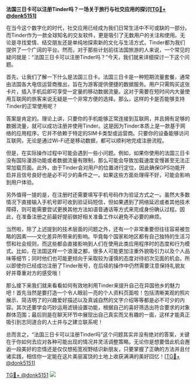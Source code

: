 **法国三日卡可以注册Tinder吗？一场关于旅行与社交应用的探讨[[TG💪+ @donk5151](https://t.me/s/donk5151)]**

在当今这个数字化的时代，社交应用已经成为我们日常生活中不可或缺的一部分。而Tinder作为一款全球知名的交友软件，更是吸引了无数用户的关注和使用。无论是寻找爱情、结交朋友还是单纯地探索新的文化与生活方式，Tinder都为我们提供了一个广阔的平台。然而，对于那些计划前往法国旅游的人来说，一个常见的疑问就是：“法国三日卡可以注册Tinder吗？”今天，我们就来详细探讨一下这个问题。

首先，让我们了解一下什么是法国三日卡。法国三日卡是一种短期流量套餐，通常由法国各大电信运营商推出，旨在为游客提供便捷的数据服务。用户只需购买这张卡片，插入手机后即可享受一定量的移动数据流量。这对于需要在短时间内大量使用互联网的旅客来说无疑是一个非常方便的选择。那么，这样的卡是否能够支持Tinder的正常使用呢？

答案是肯定的。理论上讲，只要你的手机能够正常连接到互联网，并且拥有足够的数据流量，就可以成功注册并使用Tinder。这是因为Tinder本质上是一款基于网络的应用程序，它并不依赖于特定的SIM卡类型或运营商。只要你的设备能够访问互联网，无论是通过Wi-Fi还是移动数据，都可以顺利地完成注册流程。

但是，在实际操作过程中可能会遇到一些小问题。例如，如果你使用的法国三日卡没有国际漫游功能或者数据流量有限制，那么可能会导致加载速度变慢甚至无法正常加载页面。此外，由于Tinder会对用户的位置进行定位，因此确保GPS功能开启并且信号良好也是必不可少的条件之一。如果这些方面处理得不好，可能会影响到用户体验。

另外值得一提的是，在注册时还需要填写手机号码作为验证方式之一。虽然大多数情况下直接输入手机号即可收到验证码短信，但如果遇到了网络延迟或者其他技术障碍，则可能需要尝试更换其他方法如语音通话等方式来完成身份确认过程。因此，在准备注册之前最好提前做好相关准备工作以避免不必要的麻烦。

当然啦，除了上述提到的技术层面的问题之外，还有一个非常重要但往往容易被忽略的因素——文化差异所带来的影响。毕竟每个国家和地区都有自己独特的生活习惯和社会规则，而这些都会直接影响到人们在使用此类应用程序时的态度和行为模式。比如，在法国这样一个浪漫之都，很多人可能更加注重外貌吸引力以及个人品味等细节；同时他们也可能更倾向于采取较为谨慎的态度对待初次见面的机会。所以即使你已经成功注册了Tinder账号，在后续的操作中仍然需要注意保持礼貌友好并尊重对方的感受哦！

那么接下来我们就来看看如何有效地利用Tinder来提升自己在异国他乡的魅力吧！首先当然是要打造一个令人眼前一亮的个人资料页面啦！包括清晰美观的照片展示、简洁明了的兴趣爱好描述以及真诚自然的文字介绍等等都是必不可少的内容。其次还要学会巧妙运用滤镜设置功能，根据自己的喜好筛选出符合要求的对象群体范围；最后则是在聊天环节中展现出自己真实而又有趣的一面，这样才能真正吸引到志同道合的人士并与之建立联系呢！

总而言之，“法国三日卡可以注册Tinder吗”这个问题其实并没有绝对的答案，关键在于你如何去应对各种可能出现的情况并灵活调整策略。无论你是想要借此机会邂逅一段美好的恋情还是仅仅想拓宽视野结识新朋友，只要掌握了正确的方法并且付诸实践，相信你一定能在这片美丽富饶的土地上收获满满的美好回忆！[[TG💪+ @donk5151](https://t.me/s/donk5151)]

[TG💪+ @donk5151](https://t.me/s/donk5151) ![](https://i.postimg.cc/rwNCRYN7/Snipaste-2025-04-30-17-27-05.png)